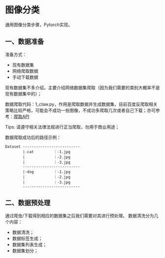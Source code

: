 # 图像分类
通用图像分类步骤，Pytorch实现。

## 一、数据准备
准备方式：
* 现有数据集
* 网络爬取数据
* 手动下载数据

现有数据集不多介绍，主要介绍网络数据集爬取（因为我们需要的类别大概率不是现有数据集中的）；

数据爬取代码：1_claw.py，作用是爬取数据并生成数据集，目前百度反爬取相关策略比较严格，可能会不成功一些图像，不成功多爬取几次或者自己下载；亦可参考：[爬取API](https://github.com/QianyanTech/Image-Downloader)

Tips: 请遵守相关法律法规进行正当爬取，勿用于商业用途；

数据爬取成功后的路径示例：

```
Dataset --------------------------
        |-cat         ｜-1.jpg
        |             ｜-2.jpg
        |             ｜-3.jpg
        --------------------------
        |-dog         ｜-1.jpg
        |             ｜-2.jpg
        |             ｜-3.jpg
        --------------------------
```
## 二、数据预处理
通过爬虫/下载得到相应的数据集之后我们需要对其进行预处理。
数据清洗分为几个内容：
* 数据清洗；
* 数据标签生成；
* 数据集列表生成；
* 数据集划分；
